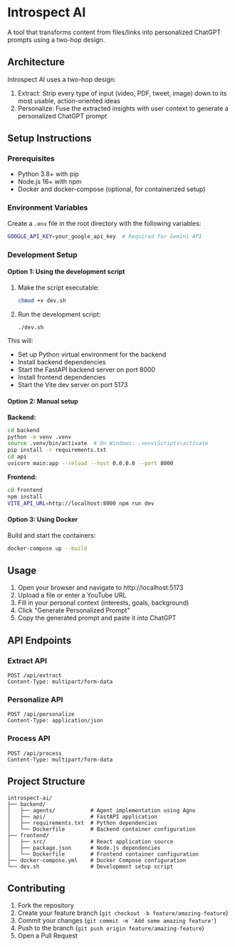 # Introspect AI

A tool that transforms content from files/links into personalized ChatGPT prompts using a two-hop design.

## Architecture

Introspect AI uses a two-hop design:
1. Extract: Strip every type of input (video, PDF, tweet, image) down to its most usable, action-oriented ideas
2. Personalize: Fuse the extracted insights with user context to generate a personalized ChatGPT prompt

## Setup Instructions

### Prerequisites

- Python 3.8+ with pip
- Node.js 16+ with npm
- Docker and docker-compose (optional, for containerized setup)

### Environment Variables

Create a `.env` file in the root directory with the following variables:

```bash
GOOGLE_API_KEY=your_google_api_key  # Required for Gemini API
```

### Development Setup

#### Option 1: Using the development script

1. Make the script executable:
   ```bash
   chmod +x dev.sh
   ```

2. Run the development script:
   ```bash
   ./dev.sh
   ```

This will:
- Set up Python virtual environment for the backend
- Install backend dependencies
- Start the FastAPI backend server on port 8000
- Install frontend dependencies
- Start the Vite dev server on port 5173

#### Option 2: Manual setup

**Backend:**

```bash
cd backend
python -m venv .venv
source .venv/bin/activate  # On Windows: .venv\Scripts\activate
pip install -r requirements.txt
cd api
uvicorn main:app --reload --host 0.0.0.0 --port 8000
```

**Frontend:**

```bash
cd frontend
npm install
VITE_API_URL=http://localhost:8000 npm run dev
```

#### Option 3: Using Docker

Build and start the containers:

```bash
docker-compose up --build
```

## Usage

1. Open your browser and navigate to http://localhost:5173
2. Upload a file or enter a YouTube URL
3. Fill in your personal context (interests, goals, background)
4. Click "Generate Personalized Prompt"
5. Copy the generated prompt and paste it into ChatGPT

## API Endpoints

### Extract API
```
POST /api/extract
Content-Type: multipart/form-data
```

### Personalize API
```
POST /api/personalize
Content-Type: application/json
```

### Process API
```
POST /api/process
Content-Type: multipart/form-data
```

## Project Structure

```
introspect-ai/
├── backend/
│   ├── agents/           # Agent implementation using Agno
│   ├── api/              # FastAPI application
│   ├── requirements.txt  # Python dependencies
│   └── Dockerfile        # Backend container configuration
├── frontend/
│   ├── src/              # React application source
│   ├── package.json      # Node.js dependencies
│   └── Dockerfile        # Frontend container configuration
├── docker-compose.yml    # Docker Compose configuration
└── dev.sh                # Development setup script
```

## Contributing

1. Fork the repository
2. Create your feature branch (`git checkout -b feature/amazing-feature`)
3. Commit your changes (`git commit -m 'Add some amazing feature'`)
4. Push to the branch (`git push origin feature/amazing-feature`)
5. Open a Pull Request 